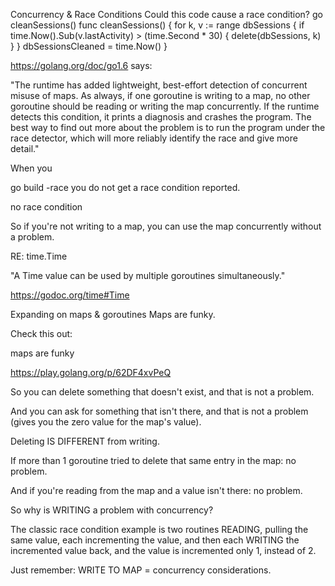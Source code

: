 Concurrency & Race Conditions
Could this code cause a race condition?
go cleanSessions()
func cleanSessions() {
	for k, v := range dbSessions {
		if time.Now().Sub(v.lastActivity) > (time.Second * 30) {
			delete(dbSessions, k)
		}
	}
	dbSessionsCleaned = time.Now()
}

https://golang.org/doc/go1.6 says:

"The runtime has added lightweight, best-effort detection of concurrent misuse of maps. As always, if one goroutine is writing to a map, no other goroutine should be reading or writing the map concurrently. If the runtime detects this condition, it prints a diagnosis and crashes the program. The best way to find out more about the problem is to run the program under the race detector, which will more reliably identify the race and give more detail."

When you

go build -race
you do not get a race condition reported.

no race condition

So if you're not writing to a map, you can use the map concurrently without a problem.

RE: time.Time

"A Time value can be used by multiple goroutines simultaneously."

https://godoc.org/time#Time

Expanding on maps & goroutines
Maps are funky.

Check this out:

maps are funky

https://play.golang.org/p/62DF4xvPeQ

So you can delete something that doesn't exist, and that is not a problem.

And you can ask for something that isn't there, and that is not a problem (gives you the zero value for the map's value).

Deleting IS DIFFERENT from writing.

If more than 1 goroutine tried to delete that same entry in the map: no problem.

And if you're reading from the map and a value isn't there: no problem.

So why is WRITING a problem with concurrency?

The classic race condition example is two routines READING, pulling the same value, each incrementing the value, and then each WRITING the incremented value back, and the value is incremented only 1, instead of 2.

Just remember: WRITE TO MAP = concurrency considerations.
